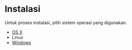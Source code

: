 # Instalasi

Untuk proses instalasi, pilih sistem operasi yang digunakan.

* [OS X](instalasi_os_x.md)
* Linux
* [Windows](instalasi_windows.md)